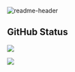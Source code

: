 ![readme-header](https://user-images.githubusercontent.com/116278271/223180404-6f6779e7-4367-442e-a770-08c7f1cbd8d4.png)


## GitHub Status

   ![](https://github-readme-stats.vercel.app/api?username=True-Fantom&layout=compact&show_icons=true&count_private=true&hide_title=true&hide_border=true&bg_color=00000000&title_color=2ed14f&icon_color=2ed14f)
   
   ![](https://github-readme-stats.vercel.app/api/top-langs/?username=True-Fantom&layout=compact&count_private=true&hide_border=true&bg_color=00000000&title_color=2ed14f&text_color=66666666)
